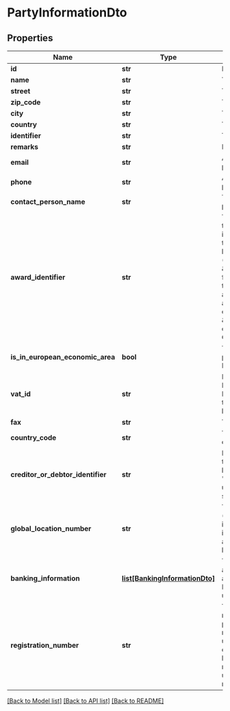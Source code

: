 # PartyInformationDto

## Properties
Name | Type | Description | Notes
------------ | ------------- | ------------- | -------------
**id** | **str** | Elements GUID identifier. | 
**name** | **str** | This party&#39;s name. | [optional] 
**street** | **str** | This party&#39;s street. | [optional] 
**zip_code** | **str** | This party&#39;s ZipCode. | [optional] 
**city** | **str** | This party&#39;s City. | [optional] 
**country** | **str** | This party&#39;s Country. | [optional] 
**identifier** | **str** | This party&#39;s Identifier. | [optional] 
**remarks** | **str** | Remarks for this party. | [optional] 
**email** | **str** | An email address for this party. | [optional] 
**phone** | **str** | A phone number for this party. | [optional] 
**contact_person_name** | **str** | The name of a contact person. | [optional] 
**award_identifier** | **str** | This is an identifier related to this PartyInformation and their internal reference of the tender (or award). This might be used to assign an identifier (German \&quot;Vergabenummer\&quot;) for the current project. This is typically only used in Buyer and Bidder representations and should map to the concept of \&quot;Vergabenummer\&quot; or \&quot;AwardNo\&quot; in GAEB. | [optional] 
**is_in_european_economic_area** | **bool** | This property indicates if the party is registered within the European Economic Area. | 
**vat_id** | **str** | If this is within the European Economic Area (see IsInEuropeanEconomicArea, then as a business entity it likely has an EU VAT Id. | [optional] 
**fax** | **str** | The fax number for this party. | [optional] 
**country_code** | **str** | The two letter ISO country code, e.g. DE for Germany. | [optional] 
**creditor_or_debtor_identifier** | **str** | Depending on which party this class represents, it might have either a &#39;creditor&#39; or &#39;debtor&#39; number. This is often used in internal accounting systems. | [optional] 
**global_location_number** | **str** | The Global Location Number (GLN) is issued by GS1 and is intended to be a unique identifier for the physical address of a party, e.g. a business office. | [optional] 
**banking_information** | [**list[BankingInformationDto]**](BankingInformationDto.md) | This list contains information about bank accounts associated with this PartyInformation. It&#39;s typically used for buyers and bidders. | [optional] 
**registration_number** | **str** | This can be used to specify a registration number for this party, e.g. a company registration number. It is usually used in GAEB XML commerce exchanges for bidders to supply their WEEE registration number, which is used to identify them as a registered WEEE company. | [optional] 

[[Back to Model list]](../README.md#documentation-for-models) [[Back to API list]](../README.md#documentation-for-api-endpoints) [[Back to README]](../README.md)


